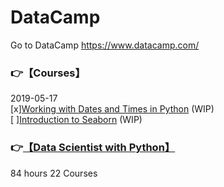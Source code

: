 # DataCamp
Go to DataCamp https://www.datacamp.com/
 
### :point_right:【Courses】  
2019-05-17  
[x][Working with Dates and Times in Python](https://www.datacamp.com/courses/working-with-dates-and-times-in-python) (WIP)  
[ ][Introduction to Seaborn](https://www.datacamp.com/courses/introduction-to-seaborn) (WIP)  

### :point_right:[【Data Scientist with Python】](https://www.datacamp.com/tracks/data-scientist-with-python) 
84 hours 22 Courses






